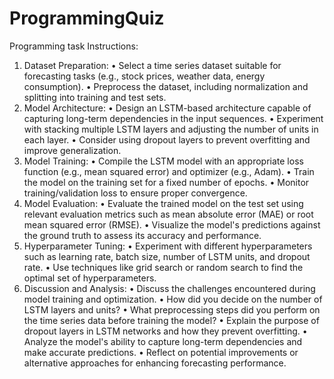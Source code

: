 # ProgrammingQuiz
Programming task
Instructions:
1. Dataset Preparation:
• Select a time series dataset suitable for forecasting tasks (e.g., stock prices,
weather data, energy consumption).
• Preprocess the dataset, including normalization and splitting into training
and test sets.
2. Model Architecture:
• Design an LSTM-based architecture capable of capturing long-term
dependencies in the input sequences.
• Experiment with stacking multiple LSTM layers and adjusting the number
of units in each layer.
• Consider using dropout layers to prevent overfitting and improve
generalization.
3. Model Training:
• Compile the LSTM model with an appropriate loss function (e.g., mean
squared error) and optimizer (e.g., Adam).
• Train the model on the training set for a fixed number of epochs.
• Monitor training/validation loss to ensure proper convergence.
4. Model Evaluation:
• Evaluate the trained model on the test set using relevant evaluation
metrics such as mean absolute error (MAE) or root mean squared error
(RMSE).
• Visualize the model's predictions against the ground truth to assess its
accuracy and performance.
5. Hyperparameter Tuning:
• Experiment with different hyperparameters such as learning rate, batch
size, number of LSTM units, and dropout rate.
• Use techniques like grid search or random search to find the optimal set of
hyperparameters.
6. Discussion and Analysis:
• Discuss the challenges encountered during model training and
optimization.
• How did you decide on the number of LSTM layers and units?
• What preprocessing steps did you perform on the time series data before
training the model?
• Explain the purpose of dropout layers in LSTM networks and how they
prevent overfitting.
• Analyze the model's ability to capture long-term dependencies and make
accurate predictions.
• Reflect on potential improvements or alternative approaches for
enhancing forecasting performance.
